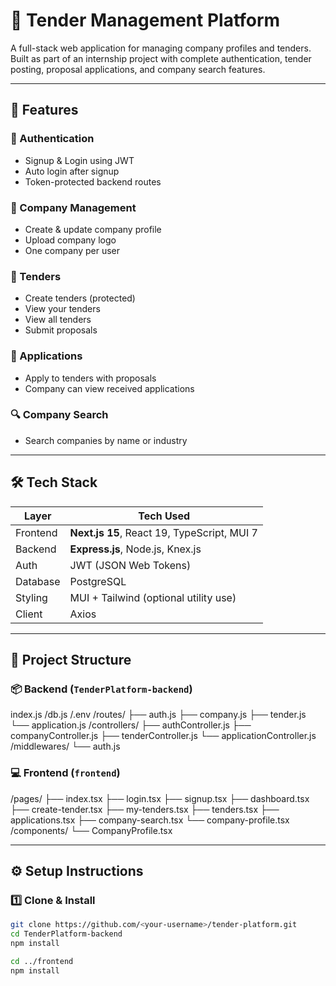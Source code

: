 # 🧾 Tender Management Platform

A full-stack web application for managing company profiles and tenders. Built as part of an internship project with complete authentication, tender posting, proposal applications, and company search features.

---

## 🚀 Features

### 🔐 Authentication
- Signup & Login using JWT
- Auto login after signup
- Token-protected backend routes

### 🏢 Company Management
- Create & update company profile
- Upload company logo
- One company per user

### 📢 Tenders
- Create tenders (protected)
- View your tenders
- View all tenders
- Submit proposals

### 📄 Applications
- Apply to tenders with proposals
- Company can view received applications

### 🔍 Company Search
- Search companies by name or industry

---

## 🛠 Tech Stack

| Layer     | Tech Used                                    |
|-----------|----------------------------------------------|
| Frontend  | **Next.js 15**, React 19, TypeScript, MUI 7  |
| Backend   | **Express.js**, Node.js, Knex.js             |
| Auth      | JWT (JSON Web Tokens)                        |
| Database  | PostgreSQL                                   |
| Styling   | MUI + Tailwind (optional utility use)        |
| Client    | Axios                                        |

---

## 📁 Project Structure

### 📦 Backend (`TenderPlatform-backend`)
index.js
/db.js
/.env
/routes/
├── auth.js
├── company.js
├── tender.js
└── application.js
/controllers/
├── authController.js
├── companyController.js
├── tenderController.js
└── applicationController.js
/middlewares/
└── auth.js


### 💻 Frontend (`frontend`)
/pages/
├── index.tsx
├── login.tsx
├── signup.tsx
├── dashboard.tsx
├── create-tender.tsx
├── my-tenders.tsx
├── tenders.tsx
├── applications.tsx
├── company-search.tsx
└── company-profile.tsx
/components/
└── CompanyProfile.tsx


---

## ⚙️ Setup Instructions

### 1️⃣ Clone & Install

```bash
git clone https://github.com/<your-username>/tender-platform.git
cd TenderPlatform-backend
npm install

cd ../frontend
npm install
